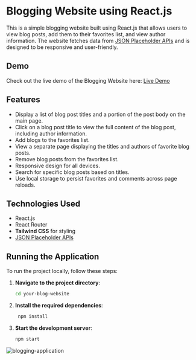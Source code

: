 # Blogging Website using React.js

This is a simple blogging website built using React.js that allows users to view blog posts, add them to their favorites list, and view author information. The website fetches data from [JSON Placeholder APIs](https://jsonplaceholder.typicode.com/) and is designed to be responsive and user-friendly.

## Demo

Check out the live demo of the Blogging Website here: [Live Demo](https://blogging-website-44501.web.app/)

## Features

- Display a list of blog post titles and a portion of the post body on the main page.
- Click on a blog post title to view the full content of the blog post, including author information.
- Add blogs to the favorites list.
- View a separate page displaying the titles and authors of favorite blog posts.
- Remove blog posts from the favorites list.
- Responsive design for all devices.
- Search for specific blog posts based on titles.
- Use local storage to persist favorites and comments across page reloads.

## Technologies Used

- React.js
- React Router
- **Tailwind CSS** for styling
- [JSON Placeholder APIs](https://jsonplaceholder.typicode.com/)

## Running the Application

To run the project locally, follow these steps:

1. **Navigate to the project directory**:

   ```sh
   cd your-blog-website
2. **Install the required dependencies**:
   ```sh
    npm install
3. **Start the development server**:
   ```sh
   npm start

![blogging-application](https://github.com/Anushka7310/blogging-website/assets/61081130/2ee4a749-e884-4573-a055-520c41430bf4)
